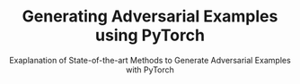 ---
layout: post
title: Generating Adversarial Examples using PyTorch
subtitle: Exaplanation of State-of-the-art Methods to Generate Adversarial Examples with PyTorch
redirect_to: https://savan77.github.io/imagenet_adv_examples
---